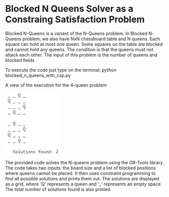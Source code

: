 # Blocked N Queens Solver as a Constraing Satisfaction Problem

Blocked N-Queens is a variant of the N-Queens problem.
In Blocked N-Queens problem, we also have NxN chessboard 
table and N queens. Each square can hold at most one queen. 
Some squares on the table are blocked and cannot hold any 
queens. The condition is that the queens must not attack
each other. The input of this problem is the number of queens and 
blocked fields

To execute the code just type on the terminal: python blocked_n_queens_with_csp.py

A view of the execution for the 4-queen problem

![Alt text](image.png)

The provided code solves the N-queens problem using the OR-Tools library. The code takes two inputs: the board size and a list of blocked positions where queens cannot be placed. It then uses constraint programming to find all possible solutions and prints them out. The solutions are displayed as a grid, where 'Q' represents a queen and '_' represents an empty space. The total number of solutions found is also printed.




